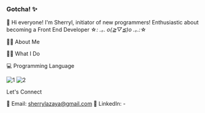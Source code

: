 ### Gotcha! ✨
👋 Hi everyone! I'm Sherryl, initiator of new programmers! Enthusiastic about becoming a Front End Developer ☆*: .｡. o(≧▽≦)o .｡.:*☆

🙋‍♀️ About Me

👩‍💻 What I Do

💻 Programming Language

![1](https://github.com/sherrylazaya/sherrylazaya/assets/160846170/20a44e58-351e-4860-94ea-35c967726a50) ![2](https://github.com/sherrylazaya/sherrylazaya/assets/160846170/da709be3-57a8-4fe5-b67c-ecaf52ee9666)

Let's Connect

📧 Email: sherrylazaya@gmail.com
📱 LinkedIn: -
